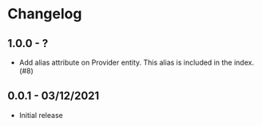 # Changelog

## 1.0.0 - ?

 - Add alias attribute on Provider entity.  This alias is included in the index.  (#8)

## 0.0.1 - 03/12/2021

 - Initial release
